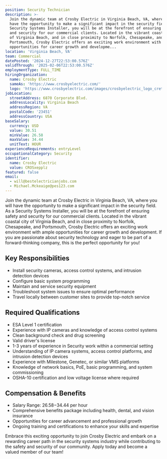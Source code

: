 ```yaml
---
position: Security Technician
description: >-
  Join the dynamic team at Crosby Electric in Virginia Beach, VA, where you will
  have the opportunity to make a significant impact in the security field. As a
  Security Systems Installer, you will be at the forefront of ensuring safety
  and security for our commercial clients. Located in the vibrant coastal city
  of Virginia Beach, and in close proximity to Norfolk, Chesapeake, and
  Portsmouth, Crosby Electric offers an exciting work environment with ample
  opportunities for career growth and developme...
location: 'Virginia Beach, VA'
team: Commercial
datePosted: '2024-12-27T22:53:00.576Z'
validThrough: '2025-02-06T22:53:00.576Z'
employmentType: FULL_TIME
hiringOrganization:
  name: Crosby Electric
  sameAs: 'https://www.crosbyelectric.com/'
  logo: 'https://www.crosbyelectric.com/images/crosbyelectric_logo_crete.png'
jobLocation:
  streetAddress: 6870 Corporate Blvd.
  addressLocality: Virginia Beach
  addressRegion: VA
  postalCode: '23451'
  addressCountry: USA
baseSalary:
  currency: USD
  value: 30.51
  minValue: 26.58
  maxValue: 34.44
  unitText: HOUR
experienceRequirements: entryLevel
occupationalCategory: Security
identifier:
  name: Crosby Electric
  value: CROSxepplz
featured: false
email:
  - will@bestelectricianjobs.com
  - Michael.Mckeaige@pes123.com
---
```




Join the dynamic team at Crosby Electric in Virginia Beach, VA, where you will have the opportunity to make a significant impact in the security field. As a Security Systems Installer, you will be at the forefront of ensuring safety and security for our commercial clients. Located in the vibrant coastal city of Virginia Beach, and in close proximity to Norfolk, Chesapeake, and Portsmouth, Crosby Electric offers an exciting work environment with ample opportunities for career growth and development. If you are passionate about security technology and eager to be part of a forward-thinking company, this is the perfect opportunity for you!

## Key Responsibilities

- Install security cameras, access control systems, and intrusion detection devices
- Configure basic system programming
- Maintain and service security equipment
- Troubleshoot system issues to ensure optimal performance
- Travel locally between customer sites to provide top-notch service

## Required Qualifications

- ESA Level 1 certification
- Experience with IP cameras and knowledge of access control systems
- Clean background check and drug screening
- Valid driver's license
- 1-3 years of experience in Security work within a commercial setting
- Understanding of IP camera systems, access control platforms, and intrusion detection devices
- Experience with Milestone, Genetec, or similar VMS platforms
- Knowledge of network basics, PoE, basic programming, and system commissioning
- OSHA-10 certification and low voltage license where required

## Compensation & Benefits

- Salary Range: $26.58-$34.44 per hour
- Comprehensive benefits package including health, dental, and vision insurance
- Opportunities for career advancement and professional growth
- Ongoing training and certifications to enhance your skills and expertise

Embrace this exciting opportunity to join Crosby Electric and embark on a rewarding career path in the security systems industry while contributing to the safety and security of our community. Apply today and become a valued member of our team!